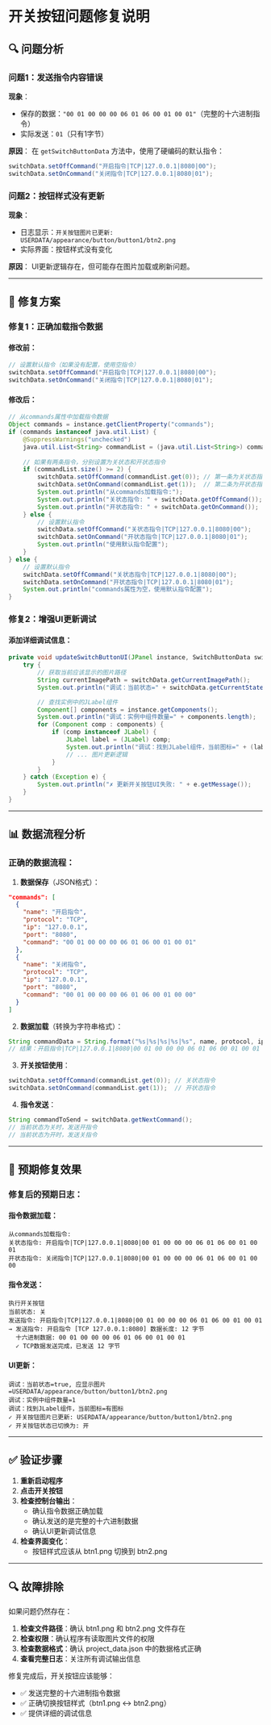 # 开关按钮问题修复说明

## 🔍 问题分析

### 问题1：发送指令内容错误
**现象**：
- 保存的数据：`"00 01 00 00 00 06 01 06 00 01 00 01"`（完整的十六进制指令）
- 实际发送：`01`（只有1字节）

**原因**：
在 `getSwitchButtonData` 方法中，使用了硬编码的默认指令：
```java
switchData.setOffCommand("开启指令|TCP|127.0.0.1|8080|00");
switchData.setOnCommand("关闭指令|TCP|127.0.0.1|8080|01");
```

### 问题2：按钮样式没有更新
**现象**：
- 日志显示：`开关按钮图片已更新: USERDATA/appearance/button/button1/btn2.png`
- 实际界面：按钮样式没有变化

**原因**：
UI更新逻辑存在，但可能存在图片加载或刷新问题。

---

## 🔧 修复方案

### 修复1：正确加载指令数据

#### 修改前：
```java
// 设置默认指令（如果没有配置，使用空指令）
switchData.setOffCommand("开启指令|TCP|127.0.0.1|8080|00");
switchData.setOnCommand("关闭指令|TCP|127.0.0.1|8080|01");
```

#### 修改后：
```java
// 从commands属性中加载指令数据
Object commands = instance.getClientProperty("commands");
if (commands instanceof java.util.List) {
    @SuppressWarnings("unchecked")
    java.util.List<String> commandList = (java.util.List<String>) commands;
    
    // 如果有两条指令，分别设置为关状态和开状态指令
    if (commandList.size() >= 2) {
        switchData.setOffCommand(commandList.get(0)); // 第一条为关状态指令
        switchData.setOnCommand(commandList.get(1));  // 第二条为开状态指令
        System.out.println("从commands加载指令:");
        System.out.println("关状态指令: " + switchData.getOffCommand());
        System.out.println("开状态指令: " + switchData.getOnCommand());
    } else {
        // 设置默认指令
        switchData.setOffCommand("关状态指令|TCP|127.0.0.1|8080|00");
        switchData.setOnCommand("开状态指令|TCP|127.0.0.1|8080|01");
        System.out.println("使用默认指令配置");
    }
} else {
    // 设置默认指令
    switchData.setOffCommand("关状态指令|TCP|127.0.0.1|8080|00");
    switchData.setOnCommand("开状态指令|TCP|127.0.0.1|8080|01");
    System.out.println("commands属性为空，使用默认指令配置");
}
```

### 修复2：增强UI更新调试

#### 添加详细调试信息：
```java
private void updateSwitchButtonUI(JPanel instance, SwitchButtonData switchData) {
    try {
        // 获取当前应该显示的图片路径
        String currentImagePath = switchData.getCurrentImagePath();
        System.out.println("调试：当前状态=" + switchData.getCurrentState() + ", 应显示图片=" + currentImagePath);

        // 查找实例中的JLabel组件
        Component[] components = instance.getComponents();
        System.out.println("调试：实例中组件数量=" + components.length);
        for (Component comp : components) {
            if (comp instanceof JLabel) {
                JLabel label = (JLabel) comp;
                System.out.println("调试：找到JLabel组件，当前图标=" + (label.getIcon() != null ? "有图标" : "无图标"));
                // ... 图片更新逻辑
            }
        }
    } catch (Exception e) {
        System.out.println("✗ 更新开关按钮UI失败: " + e.getMessage());
    }
}
```

---

## 📊 数据流程分析

### 正确的数据流程：

1. **数据保存**（JSON格式）：
```json
"commands": [
  {
    "name": "开启指令",
    "protocol": "TCP", 
    "ip": "127.0.0.1",
    "port": "8080",
    "command": "00 01 00 00 00 06 01 06 00 01 00 01"
  },
  {
    "name": "关闭指令",
    "protocol": "TCP",
    "ip": "127.0.0.1", 
    "port": "8080",
    "command": "00 01 00 00 00 06 01 06 00 01 00 00"
  }
]
```

2. **数据加载**（转换为字符串格式）：
```java
String commandData = String.format("%s|%s|%s|%s|%s", name, protocol, ip, port, command);
// 结果：开启指令|TCP|127.0.0.1|8080|00 01 00 00 00 06 01 06 00 01 00 01
```

3. **开关按钮使用**：
```java
switchData.setOffCommand(commandList.get(0)); // 关状态指令
switchData.setOnCommand(commandList.get(1));  // 开状态指令
```

4. **指令发送**：
```java
String commandToSend = switchData.getNextCommand();
// 当前状态为关时，发送开指令
// 当前状态为开时，发送关指令
```

---

## 🎯 预期修复效果

### 修复后的预期日志：

#### 指令数据加载：
```
从commands加载指令:
关状态指令: 开启指令|TCP|127.0.0.1|8080|00 01 00 00 00 06 01 06 00 01 00 01
开状态指令: 关闭指令|TCP|127.0.0.1|8080|00 01 00 00 00 06 01 06 00 01 00 00
```

#### 指令发送：
```
执行开关按钮
当前状态: 关
发送指令: 开启指令|TCP|127.0.0.1|8080|00 01 00 00 00 06 01 06 00 01 00 01
→ 发送指令: 开启指令 [TCP 127.0.0.1:8080] 数据长度: 12 字节
  十六进制数据: 00 01 00 00 00 06 01 06 00 01 00 01
  ✓ TCP数据发送完成，已发送 12 字节
```

#### UI更新：
```
调试：当前状态=true, 应显示图片=USERDATA/appearance/button/button1/btn2.png
调试：实例中组件数量=1
调试：找到JLabel组件，当前图标=有图标
✓ 开关按钮图片已更新: USERDATA/appearance/button/button1/btn2.png
✓ 开关按钮状态已切换为: 开
```

---

## ✅ 验证步骤

1. **重新启动程序**
2. **点击开关按钮**
3. **检查控制台输出**：
   - 确认指令数据正确加载
   - 确认发送的是完整的十六进制数据
   - 确认UI更新调试信息
4. **检查界面变化**：
   - 按钮样式应该从 btn1.png 切换到 btn2.png

---

## 🔍 故障排除

如果问题仍然存在：

1. **检查文件路径**：确认 btn1.png 和 btn2.png 文件存在
2. **检查权限**：确认程序有读取图片文件的权限
3. **检查数据格式**：确认 project_data.json 中的数据格式正确
4. **查看完整日志**：关注所有调试输出信息

修复完成后，开关按钮应该能够：
- ✅ 发送完整的十六进制指令数据
- ✅ 正确切换按钮样式（btn1.png ↔ btn2.png）
- ✅ 提供详细的调试信息
